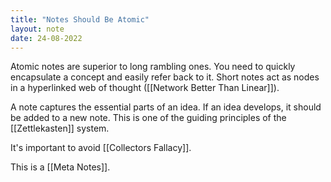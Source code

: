 ```yaml
---
title: "Notes Should Be Atomic"
layout: note
date: 24-08-2022
---
```




Atomic notes are superior to long rambling ones. You need to quickly encapsulate a concept and easily refer back to it. Short notes act as nodes in a hyperlinked web of thought ([[Network Better Than Linear]]).

A note captures the essential parts of an idea. If an idea develops, it should be added to a new note. This is one of the guiding principles of the [[Zettlekasten]] system.

It's important to avoid [[Collectors Fallacy]].

This is a [[Meta Notes]].
